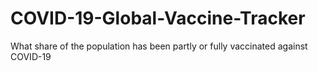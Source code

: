 # COVID-19-Global-Vaccine-Tracker
What share of the population has been partly or fully vaccinated against COVID-19
